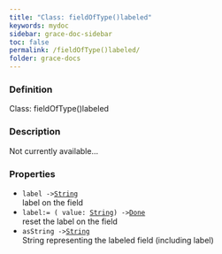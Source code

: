 ```yaml
---
title: "Class: fieldOfType()labeled"
keywords: mydoc
sidebar: grace-doc-sidebar
toc: false
permalink: /fieldOfType()labeled/
folder: grace-docs
---
```


### Definition
Class: fieldOfType()labeled  

### Description
Not currently available...  

### Properties
  
- `label ->`[`String`]({{site.baseurl}}/404)  
label on the field
- `label:= ( value: `[`String`]({{site.baseurl}}/404)`) ->`[`Done`]({{site.baseurl}}/404)  
reset the label on the field
- `asString ->`[`String`]({{site.baseurl}}/404)  
String representing the labeled field (including label)
